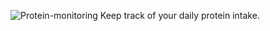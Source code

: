 ![Protein-monitoring](https://user-images.githubusercontent.com/84409940/144626883-ddd8116d-4588-422f-a73a-ddd5d31807b0.png)
Keep track of your daily protein intake.

